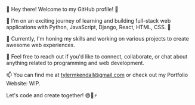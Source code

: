 👋 Hey there! Welcome to my GitHub profile! 👋

🌱 I'm on an exciting journey of learning and building full-stack web applications with Python, JavaScript, Django, React, HTML, CSS. 🚀

🔭 Currently, I'm honing my skills and working on various projects to create awesome web experiences.

💬 Feel free to reach out if you'd like to connect, collaborate, or chat about anything related to programming and web development.

📫 You can find me at tylermkendall@gmail.com or check out my Portfolio Website: WIP.

Let's code and create together! 😄🚀⚡
<!--
**ItsEze/ItsEze** is a ✨ _special_ ✨ repository because its `README.md` (this file) appears on your GitHub profile.

Here are some ideas to get you started:

- 🔭 I’m currently working on ...
- 🌱 I’m currently learning ...
- 👯 I’m looking to collaborate on ...
- 🤔 I’m looking for help with ...
- 💬 Ask me about ...
- 📫 How to reach me: ...
- 😄 Pronouns: ...
- ⚡ Fun fact: ...
-->
